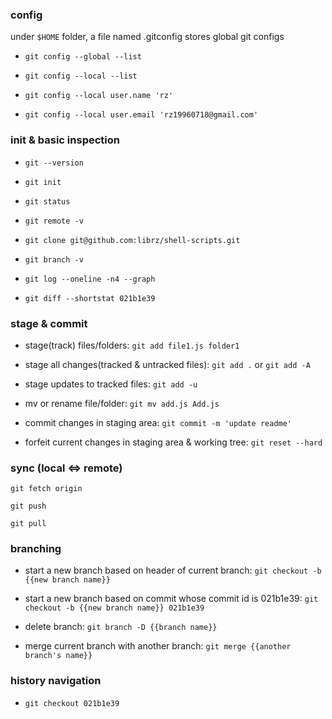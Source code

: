 ### config

under `$HOME` folder, a file named .gitconfig stores global git configs

- `git config --global --list`

- `git config --local --list`

- `git config --local user.name 'rz'`

- `git config --local user.email 'rz19960718@gmail.com'`

### init & basic inspection

- `git --version`

- `git init`

- `git status`

- `git remote -v`

- `git clone git@github.com:librz/shell-scripts.git`

- `git branch -v`

- `git log --oneline -n4 --graph`

- `git diff --shortstat 021b1e39`

### stage & commit

- stage(track) files/folders: `git add file1.js folder1`

- stage all changes(tracked & untracked files): `git add .` or `git add -A`

- stage updates to tracked files: `git add -u`

- mv or rename file/folder: `git mv add.js Add.js`

- commit changes in staging area: `git commit -m 'update readme'`

- forfeit current changes in staging area & working tree: `git reset --hard`

### sync (local <=> remote)

`git fetch origin`

`git push`

`git pull`

### branching

- start a new branch based on header of current branch: `git checkout -b {{new branch name}}`

- start a new branch based on commit whose commit id is 021b1e39: `git checkout -b {{new branch name}} 021b1e39`

- delete branch: `git branch -D {{branch name}}`

- merge current branch with another branch: `git merge {{another branch's name}}`

### history navigation

- `git checkout 021b1e39`
